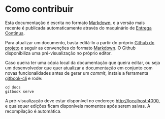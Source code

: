 # Como contribuir

Esta documentação é escrita no formato [Markdown], e a versão mais recente é publicada automaticamente através do maquinário de [Entrega Contínua](../desenvolvimento/entrega-continua.md).

Para atualizar um documento, basta editá-lo a partir do próprio [Github do projeto][github] e seguir as convenções do formato [Markdown]. O Github disponibiliza uma pré-visualização no próprio editor.

Caso queira ter uma cópia local da documentação que queira editar, ou seja um desenvolvedor que quer atualizar a documentação em conjunto com novas funcionalidades antes de gerar um _commit_, instale a ferramenta [gitbook-cli] e rode:

```
cd docs
gitbook serve
```

A pré-visualização deve estar disponível no endereço [http://localhost:4000](http://localhost:4000), e quaisquer edições ficam disponíveis momentos após serem salvas. A recompilação é automática.

[gitbook-cli]:https://github.com/GitbookIO/gitbook
[Markdown]:http://daringfireball.net/projects/markdown/
[github]:https://github.com/servicosgovbr/guia-de-servicos/tree/master/docs